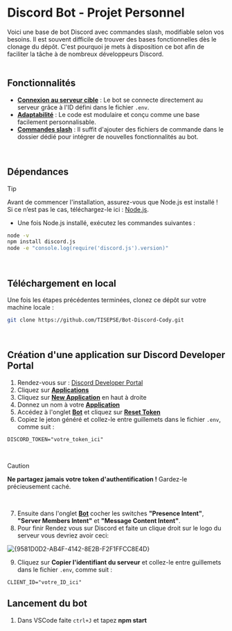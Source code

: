 # Discord Bot - Projet Personnel

Voici une base de bot Discord avec commandes slash, modifiable selon vos besoins. Il est souvent difficile de trouver des bases fonctionnelles dès le clonage du dépôt. C'est pourquoi je mets à disposition ce bot afin de faciliter la tâche à de nombreux développeurs Discord.  
<br>

## Fonctionnalités

- **<ins>Connexion au serveur cible</ins>** : Le bot se connecte directement au serveur grâce à l'ID défini dans le fichier `.env`.  
- **<ins>Adaptabilité</ins>** : Le code est modulaire et conçu comme une base facilement personnalisable.  
- **<ins>Commandes slash</ins>** : Il suffit d'ajouter des fichiers de commande dans le dossier dédié pour intégrer de nouvelles fonctionnalités au bot.
<br>

## Dépendances  

> [!TIP]  
> Avant de commencer l'installation, assurez-vous que Node.js est installé !  
> Si ce n’est pas le cas, téléchargez-le ici : [Node.js](https://nodejs.org/).  

- Une fois Node.js installé, exécutez les commandes suivantes :  

```bash
node -v
npm install discord.js
node -e "console.log(require('discord.js').version)"
```
<br>

## Téléchargement en local  

Une fois les étapes précédentes terminées, clonez ce dépôt sur votre machine locale :  

```bash
git clone https://github.com/TISEPSE/Bot-Discord-Cody.git
```
<br>

## Création d'une application sur Discord Developer Portal  

1. Rendez-vous sur : [Discord Developer Portal](https://discord.com/developers/docs/intro)  
2. Cliquez sur <ins>**Applications**</ins>  
3. Cliquez sur <ins>**New Application**</ins> en haut à droite  
4. Donnez un nom à votre <ins>**Application**</ins>  
5. Accédez à l'onglet <ins>**Bot**</ins> et cliquez sur <ins>**Reset Token**</ins>  
6. Copiez le jeton généré et collez-le entre guillemets dans le fichier `.env`, comme suit :

```env
DISCORD_TOKEN="votre_token_ici"
```
<br>

> [!CAUTION]  
> **Ne partagez jamais votre token d'authentification !** Gardez-le précieusement caché.
<br>

7. Ensuite dans l'onglet <ins>**Bot**</ins> cocher les switches **"Presence Intent"**, **"Server Members Intent"** et **"Message Content Intent"**.
8. Pour finir Rendez vous sur Discord et faite un clique droit sur le logo du serveur vous devriez avoir ceci:

![{9581D0D2-AB4F-4142-8E2B-F2F1FFCC8E4D}](https://github.com/user-attachments/assets/4dfe424e-c991-4549-9e78-90859aee3d95)

9. Cliquez sur **Copier l'identifiant du serveur** et collez-le entre guillemets dans le fichier `.env`, comme suit :

```env
CLIENT_ID="votre_ID_ici"
```
## Lancement du bot
1. Dans VSCode faite `ctrl+J` et tapez **npm start**
